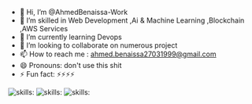 - 👋 Hi, I’m @AhmedBenaissa-Work
- 👀 I’m skilled in Web Development ,Ai & Machine Learning ,Blockchain ,AWS Services
- 🌱 I’m currently learning Devops
- 💞️ I’m looking to collaborate on numerous project
- 📫 How to reach me : ahmed.benaissa27031999@gmail.com
- 😄 Pronouns: don't use this shit
- ⚡ Fun fact: ⚡⚡⚡⚡

<!---
AhmedBenaissa-Work/AhmedBenaissa-Work is a ✨ special ✨ repository because its `README.md` (this file) appears on your GitHub profile.
You can click the Preview link to take a look at your changes.
--->
![skills:](https://miro.medium.com/v2/resize:fit:300/1*x0d41ns8PTQZz4a3VbMrBg.png)
![skills:](https://www.iloveimg.com/download/p740gjqcjtjy4f380lcb7pnc9qymqgrqfwvbAydjpyvjhnx2m24nhzjfh2c520hmmc33305jpqv1151m1pvv5b8t4412cgt3c8vhtlg6vg4fvyp2s1zqz7hgcj3ql1pnbhvp40vv0zm85swmyk6fz1j06phv8cbbkkvm3k6mm6ncm7383kf1/7)
![skills:](https://upload.wikimedia.org/wikipedia/commons/c/c3/Python-logo-notext.svg)

